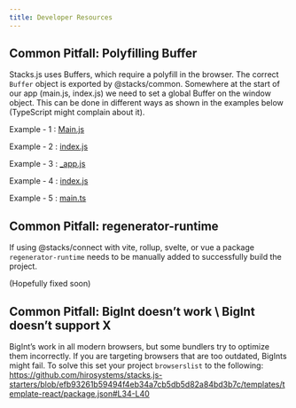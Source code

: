 ```yaml
---
title: Developer Resources
---
```


## Common Pitfall: Polyfilling Buffer
Stacks.js uses Buffers, which require a polyfill in the browser. The correct `Buffer` object is exported by @stacks/common.
Somewhere at the start of our app (main.js, index.js) we need to set a global Buffer on the window object. This can be done in different ways as shown in the examples below (TypeScript might complain about it).

Example - 1 : [Main.js](https://github.com/hirosystems/stacks.js-starters/blob/efb93261b59494f4eb34a7cb5db5d82a84bd3b7c/templates/template-vue/src/main.js#L6)

Example - 2 : [index.js](https://github.com/hirosystems/stacks.js-starters/blob/efb93261b59494f4eb34a7cb5db5d82a84bd3b7c/templates/template-react/src/index.js#L11)

Example - 3 : [_app.js](https://github.com/hirosystems/stacks.js-starters/blob/efb93261b59494f4eb34a7cb5db5d82a84bd3b7c/templates/template-nextjs/pages/_app.js#L8)

Example - 4 : [index.js](https://github.com/hirosystems/stacks.js-starters/blob/efb93261b59494f4eb34a7cb5db5d82a84bd3b7c/templates/template-demo/src/index.js#L11)

Example - 5 : [main.ts](https://github.com/hirosystems/stacks.js-starters/blob/efb93261b59494f4eb34a7cb5db5d82a84bd3b7c/templates/template-angular/src/main.ts#L9)

## Common Pitfall: regenerator-runtime
If using @stacks/connect with vite, rollup, svelte, or vue a package `regenerator-runtime` needs to be manually added to successfully build the project.

(Hopefully fixed soon)

## Common Pitfall: BigInt doesn’t work \ BigInt doesn’t support X
BigInt’s work in all modern browsers, but some bundlers try to optimize them incorrectly. If you are targeting browsers that are too outdated, BigInts might fail.
To solve this set your project `browserslist` to the following: https://github.com/hirosystems/stacks.js-starters/blob/efb93261b59494f4eb34a7cb5db5d82a84bd3b7c/templates/template-react/package.json#L34-L40



